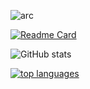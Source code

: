 
![arc](https://github.com/jonalinux/jonalinux/assets/103053714/87d24300-52da-4164-854d-0a69dbf38aac)

[![Readme Card](https://github-readme-stats.vercel.app/api/pin/?username=architalia&repo=clean)](https://github.com/ArchItalia/clean)

![GitHub stats](https://github-readme-stats.vercel.app/api?username=jonalinux&show_icons=true&theme=transparent) 

[![top languages](https://github-readme-stats.vercel.app/api/top-langs/?username=jonalinux&theme=white-black&layout=donut&langs_count=10)](https://github.com/felipealfonsog/)
